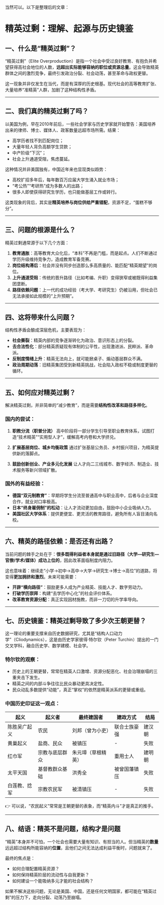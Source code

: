 当然可以。以下是整理后的文章：

# 精英过剩：理解、起源与历史镜鉴

## 一、什么是“精英过剩”？

“精英过剩”（Elite Overproduction）是指一个社会中受过良好教育、有抱负并希望获得高社会地位的人数，**远超出实际能够容纳的职位或资源总量**。这会导致精英群体之间的激烈竞争，最终引发政治分裂、社会动荡，甚至革命与政权更替。

这一现象并非仅发生在当代，而是有深厚的历史根基。现代社会的高等教育扩张、大量培养“准精英”人群，加剧了这种结构性矛盾。

---

## 二、我们真的精英过剩了吗？

以美国为例，早在2010年前后，一些社会学家与历史学家就开始警告：美国培养出来的律师、博士、媒体人、政客数量远超市场所需。结果：

* 高学历者找不到匹配岗位；
* 大量年轻人背负高额学生贷款；
* 中产阶级“下沉”；
* 社会上升通道受阻，焦虑蔓延。

这种情况并非美国独有，中国近年来也显现类似趋势：

* 高校扩招多年后，每年数百万应届大学生涌入就业市场；
* “考公热”“考研热”成为多数人的出路；
* 很多人即使获得研究生学历，也只能做基层工作或转行。

这类现象的背后，其实是**精英培养与岗位供给严重错配**，资源不足，“蛋糕不够分”。

---

## 三、问题的根源是什么？

精英过剩通常源于以下几个方面：

1. **教育通胀**：高等教育大众化后，“本科”不再是门槛，而是起点。人们不断通过学历升级维持竞争力，造成教育军备竞赛。
2. **岗位结构滞后**：社会并没有同步创造那么多高质量的、能匹配“精英期望”的岗位。
3. **上升通道受阻**：传统的晋升路径（比如考编、升职）变得狭窄或被既得利益集团垄断。
4. **路径依赖问题**：上一代的成功经验（考大学、考研究生）仍被沿用，但社会已无法承接如此规模的“上升预期”。

---

## 四、这将带来什么问题？

结构性矛盾会酿成深层危机，主要表现为：

* **社会撕裂**：精英内部的竞争逐渐转化为政治、意识形态上的分裂。
* **去合法性化**：部分精英质疑现有体制的公平性，出现激进派、民粹派、革命派。
* **反制度情绪上升**：精英无法向上，就可能掀桌子、煽动基层群众不满。
* **政治周期动荡**：旧精英集团受到新精英挑战，社会陷入政权不稳或制度更替的循环。

---

## 五、如何应对精英过剩？

解决精英过剩，并非简单的“减少教育”，而是需要**结构性改革和路径多样化**。

### 国内的尝试：

1. **职教分流（职普分流）**
   高中阶段将一部分学生引导至职业教育体系，试图打造“技术精英”“实用型人才”，缓解高考内卷和大学挤兑。

2. **扩展基层岗位、城乡均衡政策**
   通过扩张基层公务员、乡村振兴项目，为精英提供新的落脚点。

3. **鼓励创新创业、产业多元化发展**
   让人才向二三线城市、数字经济、制造业、技术服务等新兴领域扩散。

### 国外的有益经验：

* **德国“双元制教育”**：早期将学生分流至普通高中与职业高中，后者与企业深度合作，就业对口率极高。
* **日本“终身雇佣制”的松动**：让人才流动更加自由，鼓励中小企业吸纳人力。
* **美国社区大学体系**：提供更便宜、更灵活的教育路径，避免所有人盲目涌向名校。

---

## 六、精英的路径依赖：是否还有出路？

当前问题的棘手之处在于：**很多既得利益者本身就是通过旧路径（大学—研究生—官僚/学术/媒体）成功上位的**，因此改革面临制度内阻力。

这也意味着：继续走“小学→初中→高中→大学→研究生→博士→高位”的道路，将变得**更加拥挤和激烈**。未来可能需要：

* **开辟“横向路径”**：鼓励更多人成为产业精英、技能人才、数字劳动力。
* **打破学历崇拜**：构建“去学历中心化”的社会评价体系。
* **改革教育资源分配**：真正实现因材施教，而非一刀切的升学率导向。

---

## 七、历史镜鉴：精英过剩导致了多少次王朝更替？

这一理论的重要支撑来自历史数据研究，尤其是“结构人口动力学”（Cliodynamics），这是由历史学家彼得·特尔钦（Peter Turchin）提出的一门交叉学科，融合历史学、数学建模、社会学。

### 特尔钦的观察：

* 历史上的王朝更替，常常在精英人口激增、资源分配恶化、社会治理崩塌的三重夹击下发生。
* 精英之间的内部斗争往往比民众暴动更具决定性。
* 民众动乱多数提供“动能”，真正“掌权”的依然是精英派系的更替或重组。

### 中国历史印证这一观点：

| 起义     | 起义者     | 最终建国者     | 建政方式   | 结局  |
| ------ | ------- | --------- | ------ | --- |
| 陈胜吴广起义 | 农民      | 刘邦（曾为小吏）  | 联合士族豪强 | 建汉朝 |
| 黄巢起义   | 盐商、民众   | 被镇压       | -      | 失败  |
| 红巾军    | 宗教与底层群众 | 朱元璋（草根精英） | 重用士人   | 建明朝 |
| 太平天国   | 基督教群众基础 | 洪秀全       | 被曾国藩镇压 | 失败  |
| 白莲教、捻军 | 宗教农民军   | 被清镇压      | -      | 失败  |

👉 可以说，“农民起义”常常是王朝更替的表象，而“精英内斗”才是真正的推手。

---

## 八、结语：精英不是问题，结构才是问题

“精英”本身并不可怕，一个社会也需要大量有知识、有担当的人。但当精英的**数量**远远超过结构所能容纳的**位置**，且他们之间无法达成利益平衡时，问题就来了。

最终的焦点是：

* 如何合理配置精英资源？
* 如何保持精英阶层的流动性与自我更新？
* 如何建设一个能吸纳多元才能的社会结构？

如果不解决这些问题，无论是美国、中国，还是任何文明国家，都可能在“精英过剩”的压力下，走向分裂、动荡乃至崩塌。
